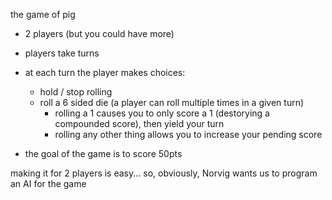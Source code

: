 
the game of pig

- 2 players (but you could have more)
- players take turns
- at each turn the player makes choices:
  -  hold / stop rolling
  -  roll a 6 sided die (a player can roll multiple times in a given turn)
     -  rolling a 1 causes you to only score a 1 (destorying a compounded score), then yield your turn
     -  rolling any other thing allows you to increase your pending score
  
- the goal of the game is to score 50pts

making it for 2 players is easy...
so, obviously, Norvig wants us to program an AI for the game

